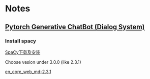 # Notes

## [Pytorch Generative ChatBot (Dialog System)](https://github.com/demi6od/ChatBot)

### Install spacy

[SpaCy下载及安装](https://www.cnblogs.com/xiaolan-Lin/p/13286885.html)

Choose vesion under 3.0.0 (like 2.3.1)

[en_core_web_md-2.3.1](https://github.com/explosion/spacy-models/releases/tag/en_core_web_md-2.3.1)
